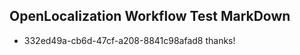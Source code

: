 ## OpenLocalization Workflow Test MarkDown
* 332ed49a-cb6d-47cf-a208-8841c98afad8 thanks!

<!--HONumber=Jul16_HO5-->


